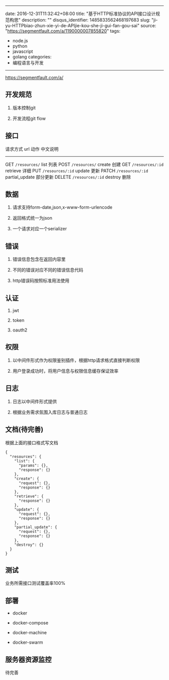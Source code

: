 
---
date: 2016-12-31T11:32:42+08:00
title: "基于HTTP标准协议的API接口设计规范构思"
description: ""
disqus_identifier: 1485833562468197683
slug: "ji-yu-HTTPbiao-zhun-xie-yi-de-APIjie-kou-she-ji-gui-fan-gou-sai"
source: "https://segmentfault.com/a/1190000007855820"
tags: 
- node.js 
- python 
- javascript 
- golang 
categories:
- 编程语言与开发
---

https://segmentfault.com/a/

开发规范
--------

1.  版本控制git

2.  开发流程git flow

接口
----

  请求方式   url                动作              中文说明
  ---------- ------------------ ----------------- ----------
  GET        `/resources/`      list              列表
  POST       `/resources/`      create            创建
  GET        `/resources/:id`   retrieve          详细
  PUT        `/resources/:id`   update            更新
  PATCH      `/resources/:id`   partial\_update   部分更新
  DELETE     `/resources/:id`   destroy           删除

数据
----

1.  请求支持form-date,json,x-www-form-urlencode

2.  返回格式统一为json

3.  一个请求对应一个serializer

错误
----

1.  错误信息包含在返回内容里

2.  不同的错误对应不同的错误信息代码

3.  http错误码按照标准用法使用

认证
----

1.  jwt

2.  token

3.  oauth2

权限
----

1.  以中间件形式作为权限鉴别插件，根据http请求格式直接判断权限

2.  用户登录成功时，将用户信息与权限信息缓存保证效率

日志
----

1.  日志以中间件形式提供

2.  根据业务需求氛围入库日志与普通日志

文档(待完善)
------------

根据上面的接口格式写文档

    {
      "resources": {
        "list": {
          "params": {},
          "response": {}
        },
        "create": {
          "request": {},
          "response": {}
        },
        "retrieve": {
          "response": {}
        },
        "update": {
          "request": {},
          "response": {}
        },
        "partial_update": {
          "request": {},
          "response": {}
        },
        "destroy": {}
      }
    }

测试
----

业务所需接口测试覆盖率100%

部署
----

-   docker

-   docker-compose

-   docker-machine

-   docker-swarm

服务器资源监控
--------------

待完善

